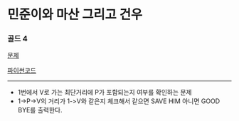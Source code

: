# 민준이와 마산 그리고 건우
### 골드 4
[문제](https://www.acmicpc.net/problem/18223)

[파이썬코드](18223.py)

---
- 1번에서 V로 가는 최단거리에 P가 포함되는지 여부를 확인하는 문제
- 1->P->V의 거리가 1->V와 같은지 체크해서 같으면 SAVE HIM 아니면 GOOD BYE를 출력한다.